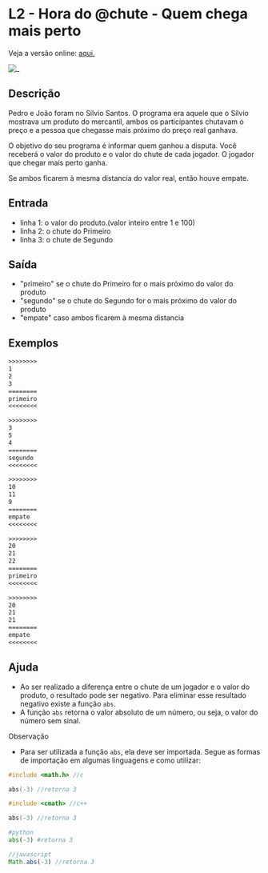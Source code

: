 # L2 - Hora do @chute - Quem chega mais perto

Veja a versão online: [aqui.](https://github.com/qxcodefup/arcade/blob/master/base/chute/Readme.md)

![_](https://raw.githubusercontent.com/qxcodefup/arcade/master/base/chute/cover.jpg)

## Descrição

Pedro e João foram no Sílvio Santos. O programa era aquele que o Sílvio mostrava um produto do mercantil, ambos os participantes chutavam o preço e a pessoa que chegasse mais próximo do preço real ganhava.

O objetivo do seu programa é informar quem ganhou a disputa. Você receberá o valor do produto e o valor do chute de cada jogador. O jogador que chegar mais perto ganha.

Se ambos ficarem à mesma distancia do valor real, então houve empate.

## Entrada

* linha 1: o valor do produto.(valor inteiro entre 1 e 100)
* linha 2: o chute do Primeiro
* linha 3: o chute de Segundo

## Saída

* "primeiro" se o chute do Primeiro for o mais próximo do valor do produto
* "segundo" se o chute do Segundo for o mais próximo do valor do produto
* "empate" caso ambos ficarem à mesma distancia

## Exemplos

``` txt
>>>>>>>>
1
2
3
========
primeiro
<<<<<<<<

>>>>>>>>
3
5
4
========
segundo
<<<<<<<<

>>>>>>>>
10
11
9
========
empate
<<<<<<<<

>>>>>>>>
20
21
22
========
primeiro
<<<<<<<<

>>>>>>>>
20
21
21
========
empate
<<<<<<<<
```

## Ajuda

* Ao ser realizado a diferença entre o chute de um jogador e o valor do produto, o resultado pode ser negativo. Para eliminar esse resultado negativo existe a função `abs`.
* A função `abs` retorna o valor absoluto de um número, ou seja, o valor do número sem sinal.

Observação

* Para ser utilizada a função `abs`, ela deve ser importada. Segue as formas de importação em algumas linguagens e como utilizar:

```c
#include <math.h> //c

abs(-3) //retorna 3
```

```c++
#include <cmath> //c++

abs(-3) //retorna 3
```

```python
#python
abs(-3) #retorna 3
```

```javascript
//javascript 
Math.abs(-3) //retorna 3
```
